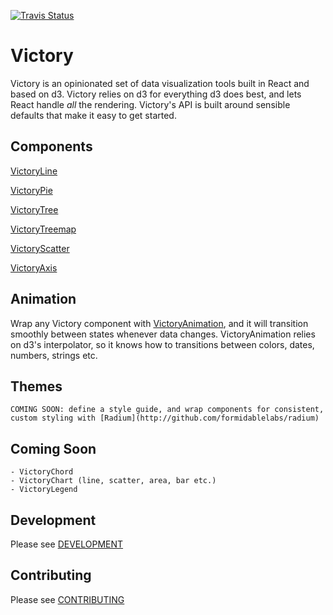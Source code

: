 [![Travis Status][trav_img]][trav_site]

Victory
=======
Victory is an opinionated set of data visualization tools built in React and based on d3. Victory relies on d3 for everything d3 does best, and lets React handle *all* the rendering. Victory's API is built around sensible defaults that make it easy to get started.

## Components

[VictoryLine](http://github.com/formidablelabs/victory-line)

[VictoryPie](http://github.com/formidablelabs/victory-pie)

[VictoryTree](http://github.com/formidablelabs/victory-tree)

[VictoryTreemap](http://github.com/formidablelabs/victory-treemap)

[VictoryScatter](http://github.com/formidablelabs/victory-scatter)

[VictoryAxis](http://github.com/formidablelabs/victory-axis)

## Animation
  Wrap any Victory component with [VictoryAnimation](http://github.com/formidablelabs/victory-animation), and it will transition smoothly between states whenever data changes.  VictoryAnimation relies on d3's interpolator, so it knows how to transitions between colors, dates, numbers, strings etc.

## Themes
    COMING SOON: define a style guide, and wrap components for consistent, custom styling with [Radium](http://github.com/formidablelabs/radium)

## Coming Soon

    - VictoryChord
    - VictoryChart (line, scatter, area, bar etc.)
    - VictoryLegend

## Development

Please see [DEVELOPMENT](DEVELOPMENT.md)

## Contributing

Please see [CONTRIBUTING](CONTRIBUTING.md)

[trav_img]: https://api.travis-ci.org/formidablelabs/victory.svg
[trav_site]: https://travis-ci.org/formidablelabs/victory

